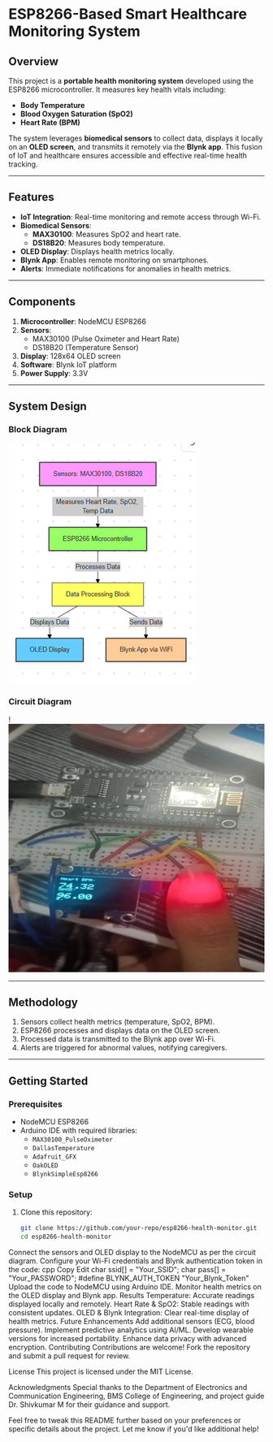 # ESP8266-Based Smart Healthcare Monitoring System

## Overview
This project is a **portable health monitoring system** developed using the ESP8266 microcontroller. It measures key health vitals including:
- **Body Temperature**
- **Blood Oxygen Saturation (SpO2)**
- **Heart Rate (BPM)**

The system leverages **biomedical sensors** to collect data, displays it locally on an **OLED screen**, and transmits it remotely via the **Blynk app**. This fusion of IoT and healthcare ensures accessible and effective real-time health tracking.

---

## Features
- **IoT Integration**: Real-time monitoring and remote access through Wi-Fi.
- **Biomedical Sensors**:
  - **MAX30100**: Measures SpO2 and heart rate.
  - **DS18B20**: Measures body temperature.
- **OLED Display**: Displays health metrics locally.
- **Blynk App**: Enables remote monitoring on smartphones.
- **Alerts**: Immediate notifications for anomalies in health metrics.

---

## Components
1. **Microcontroller**: NodeMCU ESP8266
2. **Sensors**:
   - MAX30100 (Pulse Oximeter and Heart Rate)
   - DS18B20 (Temperature Sensor)
3. **Display**: 128x64 OLED screen
4. **Software**: Blynk IoT platform
5. **Power Supply**: 3.3V

---

## System Design
### Block Diagram
![alt text](image.png)

### Circuit Diagram
!![alt text](Output/img/image.png)

---

## Methodology
1. Sensors collect health metrics (temperature, SpO2, BPM).
2. ESP8266 processes and displays data on the OLED screen.
3. Processed data is transmitted to the Blynk app over Wi-Fi.
4. Alerts are triggered for abnormal values, notifying caregivers.

---

## Getting Started
### Prerequisites
- NodeMCU ESP8266
- Arduino IDE with required libraries:
  - `MAX30100_PulseOximeter`
  - `DallasTemperature`
  - `Adafruit_GFX`
  - `OakOLED`
  - `BlynkSimpleEsp8266`

### Setup
1. Clone this repository:
   ```bash
   git clone https://github.com/your-repo/esp8266-health-monitor.git
   cd esp8266-health-monitor

Connect the sensors and OLED display to the NodeMCU as per the circuit diagram.
Configure your Wi-Fi credentials and Blynk authentication token in the code:
cpp
Copy
Edit
char ssid[] = "Your_SSID";
char pass[] = "Your_PASSWORD";
#define BLYNK_AUTH_TOKEN "Your_Blynk_Token"
Upload the code to NodeMCU using Arduino IDE.
Monitor health metrics on the OLED display and Blynk app.
Results
Temperature: Accurate readings displayed locally and remotely.
Heart Rate & SpO2: Stable readings with consistent updates.
OLED & Blynk Integration: Clear real-time display of health metrics.
Future Enhancements
Add additional sensors (ECG, blood pressure).
Implement predictive analytics using AI/ML.
Develop wearable versions for increased portability.
Enhance data privacy with advanced encryption.
Contributing
Contributions are welcome! Fork the repository and submit a pull request for review.

License
This project is licensed under the MIT License.

Acknowledgments
Special thanks to the Department of Electronics and Communication Engineering, BMS College of Engineering, and project guide Dr. Shivkumar M for their guidance and support.

Feel free to tweak this README further based on your preferences or specific details about the project. Let me know if you'd like additional help!
